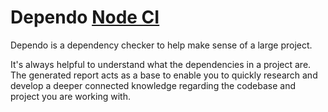 # Dependo [Node CI](https://github.com/jrobind/dependo/workflows/Node%20CI/badge.svg)

Dependo is a dependency checker to help make sense of a large project.

It's always helpful to understand what the dependencies in a project are. The generated report acts as a base to enable you to quickly research and develop a deeper connected knowledge regarding the codebase and project you are working with.
